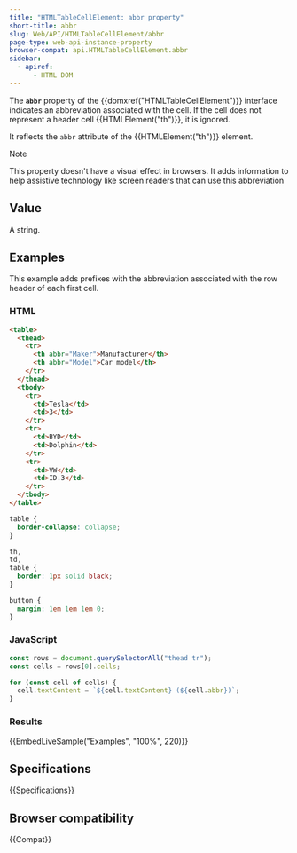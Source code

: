 ```yaml
---
title: "HTMLTableCellElement: abbr property"
short-title: abbr
slug: Web/API/HTMLTableCellElement/abbr
page-type: web-api-instance-property
browser-compat: api.HTMLTableCellElement.abbr
sidebar:
  - apiref:
      - HTML DOM
---
```


The **`abbr`** property of the {{domxref("HTMLTableCellElement")}} interface
indicates an abbreviation associated with the cell. If the cell does not represent a header cell {{HTMLElement("th")}}, it is ignored.

It reflects the `abbr` attribute of the {{HTMLElement("th")}} element.

> [!NOTE]
> This property doesn't have a visual effect in browsers. It adds information to help assistive technology like screen readers that can use this abbreviation

## Value

A string.

## Examples

This example adds prefixes with the abbreviation associated with the row header of each first cell.

### HTML

```html
<table>
  <thead>
    <tr>
      <th abbr="Maker">Manufacturer</th>
      <th abbr="Model">Car model</th>
    </tr>
  </thead>
  <tbody>
    <tr>
      <td>Tesla</td>
      <td>3</td>
    </tr>
    <tr>
      <td>BYD</td>
      <td>Dolphin</td>
    </tr>
    <tr>
      <td>VW</td>
      <td>ID.3</td>
    </tr>
  </tbody>
</table>
```

```css hidden
table {
  border-collapse: collapse;
}

th,
td,
table {
  border: 1px solid black;
}

button {
  margin: 1em 1em 1em 0;
}
```

### JavaScript

```js
const rows = document.querySelectorAll("thead tr");
const cells = rows[0].cells;

for (const cell of cells) {
  cell.textContent = `${cell.textContent} (${cell.abbr})`;
}
```

### Results

{{EmbedLiveSample("Examples", "100%", 220)}}

## Specifications

{{Specifications}}

## Browser compatibility

{{Compat}}
